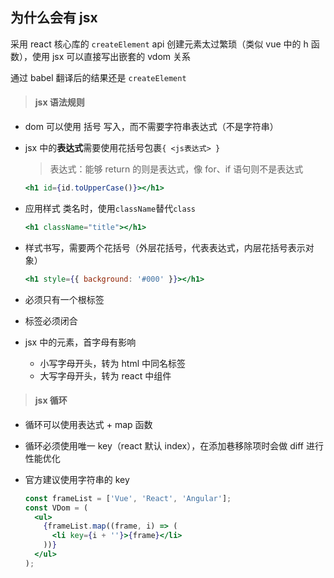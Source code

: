 ## 为什么会有 jsx

采用 react 核心库的 `createElement` api 创建元素太过繁琐（类似 vue 中的 h 函数），使用 jsx 可以直接写出嵌套的 vdom 关系

通过 babel 翻译后的结果还是 `createElement`

> #### jsx 语法规则

- dom 可以使用 括号 写入，而不需要字符串表达式（不是字符串）

- jsx 中的**表达式**需要使用花括号包裹`{ <js表达式> }`

  > 表达式：能够 return 的则是表达式，像 for、if 语句则不是表达式

  ```jsx
  <h1 id={id.toUpperCase()}></h1>
  ```

- 应用样式 类名时，使用`className`替代`class`

  ```jsx
  <h1 className="title"></h1>
  ```

- 样式书写，需要两个花括号（外层花括号，代表表达式，内层花括号表示对象）

  ```jsx
  <h1 style={{ background: '#000' }}></h1>
  ```

- 必须只有一个根标签

- 标签必须闭合

- jsx 中的元素，首字母有影响

  - 小写字母开头，转为 html 中同名标签
  - 大写字母开头，转为 react 中组件

> #### jsx 循环

- 循环可以使用表达式 + map 函数

- 循环必须使用唯一 key（react 默认 index），在添加巷移除项时会做 diff 进行性能优化

- 官方建议使用字符串的 key

  ```jsx
  const frameList = ['Vue', 'React', 'Angular'];
  const VDom = (
    <ul>
      {frameList.map((frame, i) => (
        <li key={i + ''}>{frame}</li>
      ))}
    </ul>
  );
  ```

